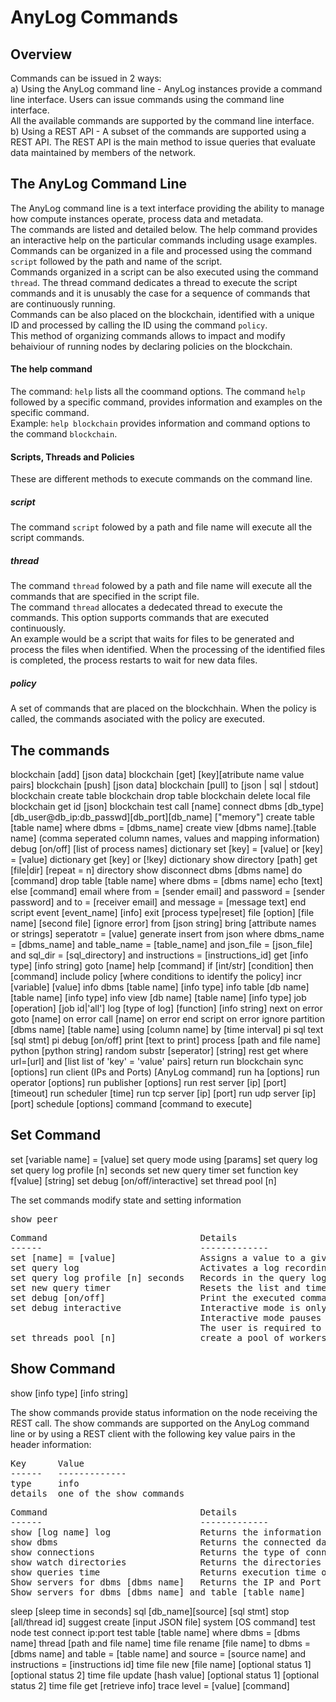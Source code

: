 # AnyLog Commands

## Overview

Commands can be issued in 2 ways:  
a) Using the AnyLog command line - AnyLog instances provide a command line interface. Users can issue commands using the command line interface.  
All the available commands are supported by the command line interface.  
b) Using a REST API - A subset of the commands are supported using a REST API.
The REST API is the main method to issue queries that evaluate data maintained by members of the network. 

## The AnyLog Command Line

The AnyLog command line is a text interface providing the ability to manage how compute instances operate, process data and metadata.  
The commands are listed and detailed below. The help command provides an interactive help on the particular commands including usage examples.    
Commands can be organized in a file and processed using the command ```script``` followed by the path and name of the script.  
Commands organized in a script can be also executed using the command ```thread```. The thread command dedicates a thread to execute the script commands and it is unusably the case for a sequence of commands that are continuously running.    
Commands can be also placed on the blockchain, identified with a unique ID and processed by calling the ID using the command ```policy```.  
This method of organizing commands allows to impact and modify behaiviour of running nodes by declaring policies on the blockchain.  
   

#### The help command

The command: ```help``` lists all the coommand options.
The command ```help``` followed by a specific command, provides information and examples on the specific command.  
Example: ```help blockchain```  provides information and command options to the command ```blockchain```.

#### Scripts, Threads and Policies

These are different methods to execute commands on the command line.

##### script
The command ```script``` folowed by a path and file name will execute all the script commands.

##### thread
The command ```thread``` folowed by a path and file name will execute all the commands that are specified in the script file.  
The command ```thread``` allocates a dedecated thread to execute the commands. This option supports commands that are executed continuously.    
An example would be a script that waits for files to be generated and process the files when identified. When the processing of the identified files is completed, the process restarts to wait for new data files. 
    
##### policy
A set of commands that are placed on the blockchhain.
When the policy is called, the commands asociated with the policy are executed.



## The commands

blockchain [add] [json data]
blockchain [get] [key][atribute name value pairs]
blockchain [push] [json data]
blockchain [pull] to [json | sql | stdout]
blockchain create table
blockchain drop table
blockchain delete local file
blockchain get id [json]
blockchain test
call [name]
connect dbms [db_type] [db_user@db_ip:db_passwd][db_port][db_name] ["memory"]
create table [table name] where dbms = [dbms_name]
create view [dbms name].[table name] (comma seperated column names, values and mapping information)
debug [on/off] [list of process names]
dictionary set [key] = [value] or [key] = [value]
dictionary get [key] or [!key]
dictionary show
directory [path] get [file|dir] [repeat = n]
directory show
disconnect dbms [dbms name]
do [command]
drop table [table name] where dbms = [dbms name]
echo [text]
else [command]
email where from = [sender email] and password = [sender password] and to = [receiver email] and message = [message text]
end script
event [event_name] [info]
exit [process type|reset]
file  [option] [file name] [second file] [ignore error]
from [json string] bring [attribute names or strings] seperatotr = [value]
generate insert from json where dbms_name = [dbms_name] and table_name = [table_name] and json_file = [json_file] and sql_dir = [sql_directory] and instructions = [instructions_id]
get [info type] [info string]
goto [name]
help [command]
if [int/str] [condition] then [command]
include policy [where conditions to identify the policy]
incr [variable] [value]
info dbms [table name] [info type]
info table [db name] [table name] [info type]
info view [db name] [table name] [info type]
job [operation] [job id|'all']
log [type of log] [function] [info string]
next
on error goto [name]
on error call [name]
on error end script
on error ignore
partition [dbms name] [table name] using [column name] by [time interval]
pi sql text [sql stmt]
pi debug [on/off]
print [text to print]
process [path and file name]
python [python string]
random substr [seperator] [string]
rest get where url=[url] and [list list of 'key' = 'value' pairs]
return
run blockchain sync [options]
run client (IPs and Ports) [AnyLog command]
run ha [options]
run operator [options]
run publisher [options]
run rest server [ip] [port] [timeout]
run scheduler [time]
run tcp server [ip] [port]
run udp server [ip] [port]
schedule [options] command [command to execute]


## Set Command

set [variable name] = [value]
set query mode using [params]
set query log
set query log profile [n] seconds
set new query timer
set function key f[value] [string]
set debug [on/off/interactive]
set thread pool [n]


The set commands modify state and setting information

<pre>
show peer
</pre>


<pre>
Command                             Details
------                              -------------
set [name] = [value]                Assigns a value to a given name. 
set query log                       Activates a log recording queries being processed.
set query log profile [n] seconds   Records in the query log only queries with execution time greater or equal to [n] seconds.
set new query timer                 Resets the list and timers that monitor query execution time.
set debug [on/off]                  Print the executed commands processed in scripts.  
set debug interactive               Interactive mode is only available with threads.  
                                    Interactive mode pauses the execution after a command is being executed.  
                                    The user is required to input 'next' to proceed to the next command.
set threads pool [n]                create a pool of workers thread that distributes query processing. n represents the number of threads.
</pre>



## Show Command

show [info type] [info string]

The show commands provide status information on the node receiving the REST call.
The show commands are supported on the AnyLog command line or by using a REST client with the following key value pairs in the header information:
<pre>
Key      Value
------   -------------
type     info
details  one of the show commands
</pre>

<pre>
Command                             Details
------                              -------------
show [log name] log                 Returns the information maintained in the named log (event, error, file, query) 
show dbms                           Returns the connected databases
show connections                    Returns the type of connections (IPs and ports) supported by the node
show watch directories              Returns the directories being watched for incomming data
show queries time                   Returns execution time of queries
Show servers for dbms [dbms name]   Returns the IP and Port information of the servers supporting the database
Show servers for dbms [dbms name] and table [table name]
</pre>



sleep [sleep time in seconds]
sql [db_name][source] [sql stmt]
stop [all/thread id]
suggest create [input JSON file]
system [OS command]
test node
test connect ip:port
test table [table name] where dbms = [dbms name]
thread [path and file name]
time file rename [file name] to dbms = [dbms name] and table = [table name] and source = [source name] and instructions = [instructions id]
time file new [file name] [optional status 1] [optional status 2]
time file update [hash value] [optional status 1] [optional status 2]
time file get [retrieve info]
trace level = [value] [command]

